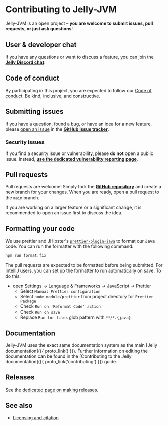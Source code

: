 # Contributing to Jelly-JVM

Jelly-JVM is an open project – **you are welcome to submit issues, pull requests, or just ask questions**!

## User & developer chat

If you have any questions or want to discuss a feature, you can join the **[Jelly Discord chat](https://discord.gg/A8sN5XwVa5)**.

## Code of conduct

By participating in this project, you are expected to follow our [Code of conduct](./code_of_conduct.md). Be kind, inclusive, and constructive.

## Submitting issues

If you have a question, found a bug, or have an idea for a new feature, please [open an issue](https://github.com/Jelly-RDF/jelly-jvm/issues/new/choose) in the **[GitHub issue tracker](https://github.com/Jelly-RDF/jelly-jvm/issues)**.

### Security issues

If you find a security issue or vulnerability, please **do not** open a public issue. Instead, **[use the dedicated vulnerability reporting page](https://github.com/Jelly-RDF/jelly-jvm/security)**.

## Pull requests

Pull requests are welcome! Simply fork the **[GitHub repository](https://github.com/Jelly-RDF/jelly-jvm)** and create a new branch for your changes. When you are ready, open a pull request to the `main` branch.

If you are working on a larger feature or a significant change, it is recommended to open an issue first to discuss the idea.

## Formatting your code

We use prettier and JHipster's [`prettier-plugin-java`](https://github.com/jhipster/prettier-java) to format our Java code. You can run the formatter with the following command:

```bash
npm run format:fix
```

The pull requests are expected to be formatted before being submitted. For IntellIJ users, you can set up the formatter to run automatically on save. 
To do this:
- open Settings -> Language & Frameworks -> JavaScript -> Prettier
    - Select `Manual Prettier configuration`
    - Select `node_module/prettier` from project directory for `Prettier Package`
    - Check `Run on 'Reformat Code' action`
    - Check `Run on save`
    - Replace `Run for files` glob pattern with `**/*.{java}`

## Documentation

Jelly-JVM uses the exact same documentation system as the main [Jelly documentation]({{ proto_link() }}). Further information on editing the documentation can be found in the [Contributing to the Jelly documentation]({{ proto_link('contributing') }}) guide.

## Releases

See the [dedicated page on making releases](../dev/releases.md).

## See also

- [Licensing and citation](../licensing.md)
